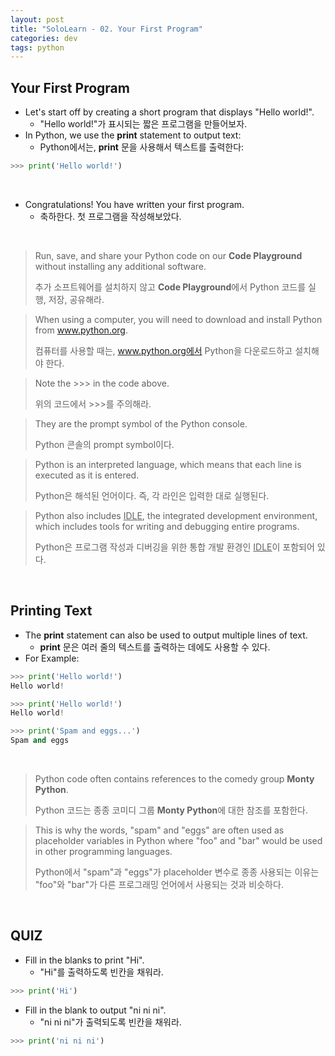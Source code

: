 ```yaml
---
layout: post
title: "SoloLearn - 02. Your First Program"
categories: dev
tags: python
---
```


## Your First Program

- Let's start off by creating a short program that displays "Hello world!".
  - "Hello world!"가 표시되는 짧은 프로그램을 만들어보자.
- In Python, we use the **print** statement to output text:
  - Python에서는, **print** 문을 사용해서 텍스트를 출력한다:

```python
>>> print('Hello world!')
```

<br>

- Congratulations! You have written your first program.
  - 축하한다. 첫 프로그램을 작성해보았다.

<br>

> Run, save, and share your Python code on our **Code Playground** without installing any additional software.
>
> 추가 소프트웨어를 설치하지 않고 **Code Playground**에서 Python 코드를 실행, 저장, 공유해라.

> When using a computer, you will need to download and install Python from www.python.org.
>
> 컴퓨터를 사용할 때는, www.python.org에서 Python을 다운로드하고 설치해야 한다.

> Note the >>> in the code above.
>
> 위의 코드에서 >>>를 주의해라.

> They are the prompt symbol of the Python console.
>
> Python 콘솔의 prompt symbol이다.

> Python is an interpreted language, which means that each line is executed as it is entered.
>
> Python은 해석된 언어이다. 즉, 각 라인은 입력한 대로 실행된다.

> Python also includes <u>IDLE</u>, the integrated development environment, which includes tools for writing and debugging entire programs.
>
> Python은 프로그램 작성과 디버깅을 위한 통합 개발 환경인 <u>IDLE</u>이 포함되어 있다.

<br>

## Printing Text

- The **print** statement can also be used to output multiple lines of text.
  - **print** 문은 여러 줄의 텍스트를 출력하는 데에도 사용할 수 있다.
- For Example:

```python
>>> print('Hello world!')
Hello world!

>>> print('Hello world!')
Hello world!

>>> print('Spam and eggs...')
Spam and eggs
```

<br>

> Python code often contains references to the comedy group **Monty Python**.
>
> Python 코드는 종종 코미디 그룹 **Monty Python**에 대한 참조를 포함한다.

> This is why the words, "spam" and "eggs" are often used as placeholder variables in Python where "foo" and "bar" would be used in other programming languages.
>
> Python에서 "spam"과 "eggs"가 placeholder 변수로 종종 사용되는 이유는 "foo"와 "bar"가 다른 프로그래밍 언어에서 사용되는 것과 비슷하다.

<br>

## QUIZ

- Fill in the blanks to print "Hi".
  - "Hi"를 출력하도록 빈칸을 채워라.

```python
>>> print('Hi')
```

- Fill in the blank to output "ni ni ni".
  - "ni ni ni"가 출력되도록 빈칸을 채워라.

```python
>>> print('ni ni ni')
```

<br>